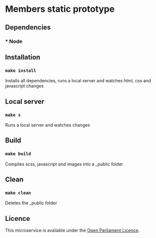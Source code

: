 # Members static prototype 

## Dependencies
### * Node

## Installation
### `make install`

Installs all dependencies, runs a local server and watches html, css and javascript changes

## Local server
### `make s`

Runs a local server and watches changes

## Build
### `make build`

Compiles scss, javascript and images into a _public folder

## Clean
### `make clean`

Deletes the _public folder

## Licence
This microservice is available under the [Open Parliament Licence](http://www.parliament.uk/site-information/copyright/open-parliament-licence/).
